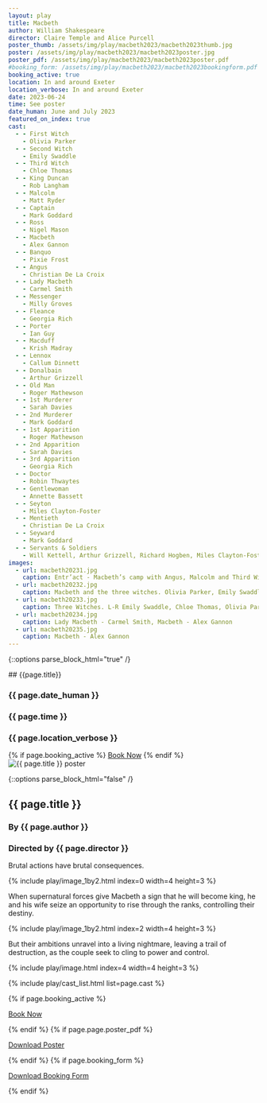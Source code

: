 ```yaml
---
layout: play
title: Macbeth
author: William Shakespeare
director: Claire Temple and Alice Purcell
poster_thumb: /assets/img/play/macbeth2023/macbeth2023thumb.jpg
poster: /assets/img/play/macbeth2023/macbeth2023poster.jpg
poster_pdf: /assets/img/play/macbeth2023/macbeth2023poster.pdf
#booking_form: /assets/img/play/macbeth2023/macbeth2023bookingform.pdf
booking_active: true
location: In and around Exeter
location_verbose: In and around Exeter
date: 2023-06-24
time: See poster
date_human: June and July 2023
featured_on_index: true
cast:
  - - First Witch
    - Olivia Parker
  - - Second Witch
    - Emily Swaddle
  - - Third Witch
    - Chloe Thomas
  - - King Duncan
    - Rob Langham
  - - Malcolm
    - Matt Ryder
  - - Captain
    - Mark Goddard
  - - Ross
    - Nigel Mason
  - - Macbeth
    - Alex Gannon
  - - Banquo
    - Pixie Frost
  - - Angus
    - Christian De La Croix
  - - Lady Macbeth
    - Carmel Smith
  - - Messenger
    - Milly Groves
  - - Fleance
    - Georgia Rich
  - - Porter
    - Ian Guy
  - - Macduff
    - Krish Madray
  - - Lennox
    - Callum Dinnett
  - - Donalbain
    - Arthur Grizzell
  - - Old Man
    - Roger Mathewson
  - - 1st Murderer
    - Sarah Davies
  - - 2nd Murderer
    - Mark Goddard
  - - 1st Apparition
    - Roger Mathewson
  - - 2nd Apparition
    - Sarah Davies
  - - 3rd Apparition
    - Georgia Rich
  - - Doctor
    - Robin Thwaytes
  - - Gentlewoman
    - Annette Bassett
  - - Seyton
    - Miles Clayton-Foster
  - - Mentieth
    - Christian De La Croix
  - - Seyward
    - Mark Goddard
  - - Servants & Soldiers
    - Will Kettell, Arthur Grizzell, Richard Hogben, Miles Clayton-Foster and  Doug Thomson
images:
  - url: macbeth20231.jpg
    caption: Entr’act - Macbeth’s camp with Angus, Malcolm and Third Witch
  - url: macbeth20232.jpg
    caption: Macbeth and the three witches. Olivia Parker, Emily Swaddle, Chloe Thomas & Alex Gannon
  - url: macbeth20233.jpg
    caption: Three Witches. L-R Emily Swaddle, Chloe Thomas, Olivia Parker.
  - url: macbeth20234.jpg
    caption: Lady Macbeth - Carmel Smith, Macbeth - Alex Gannon
  - url: macbeth20235.jpg
    caption: Macbeth - Alex Gannon
---
```


{::options parse_block_html="true" /}

<div class="jumbotron">
## {{page.title}}
<h3> <i class="fas fa-calendar-alt"></i> {{ page.date_human }}</h3>
<h3> <i class="fas fa-clock"></i> {{ page.time }}</h3>
<h3> <i class="fas fa-map-marker-alt"></i> {{ page.location_verbose }}</h3>
{% if page.booking_active %}
<a class="btn btn-primary" href="{{ site.social_links.ticketsource }}" role="button">Book Now</a>
{% endif %}
</div>

<div class="row text-center">
<div class="col-1">
</div>
<div class="col-10">
<img class="img-fluid" src="{{ page.poster | relative_url }}" alt="{{ page.title }} poster" />
</div>
<div class="col-1">
</div>
</div>

{::options parse_block_html="false" /}

## {{ page.title }}
### By {{ page.author }}
### Directed by {{ page.director }}

Brutal actions have brutal consequences.

{% include play/image_1by2.html index=0 width=4 height=3 %}

When supernatural forces give Macbeth a sign that he will become king, he and
his wife seize an opportunity to rise through the ranks, controlling their
destiny.

{% include play/image_1by2.html index=2 width=4 height=3 %}

But their ambitions unravel into a living nightmare, leaving a trail of
destruction, as the couple seek to cling to power and control.

{% include play/image.html index=4 width=4 height=3 %}

{% include play/cast_list.html list=page.cast %}

{% if page.booking_active %}
<p class="text-center"><a class="btn btn-primary" href="{{ site.social_links.ticketsource }}" role="button">Book Now</a></p>
{% endif %}
{% if page.page.poster_pdf %}
<p class="text-center"><a href="{{ page.poster_pdf | relative_url}}" role="button">Download Poster</a></p>
{% endif %}
{% if page.booking_form %}
<p class="text-center"><a href="{{ page.booking_form | relative_url }}" role="button">Download Booking Form</a></p>
{% endif %}
